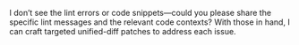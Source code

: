 I don’t see the lint errors or code snippets—could you please share the specific lint messages and the relevant code contexts? With those in hand, I can craft targeted unified-diff patches to address each issue.